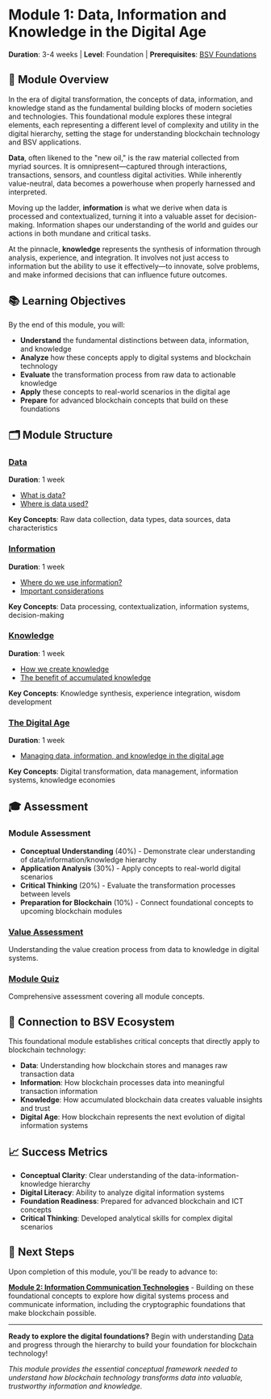 # Module 1: Data, Information and Knowledge in the Digital Age

**Duration**: 3-4 weeks | **Level**: Foundation | **Prerequisites**: [BSV Foundations](../../../01-foundations/README.md)

## 🎯 Module Overview

In the era of digital transformation, the concepts of data, information, and knowledge stand as the fundamental building blocks of modern societies and technologies. This foundational module explores these integral elements, each representing a different level of complexity and utility in the digital hierarchy, setting the stage for understanding blockchain technology and BSV applications.

**Data**, often likened to the "new oil," is the raw material collected from myriad sources. It is omnipresent—captured through interactions, transactions, sensors, and countless digital activities. While inherently value-neutral, data becomes a powerhouse when properly harnessed and interpreted.

Moving up the ladder, **information** is what we derive when data is processed and contextualized, turning it into a valuable asset for decision-making. Information shapes our understanding of the world and guides our actions in both mundane and critical tasks.

At the pinnacle, **knowledge** represents the synthesis of information through analysis, experience, and integration. It involves not just access to information but the ability to use it effectively—to innovate, solve problems, and make informed decisions that can influence future outcomes.

## 📚 Learning Objectives

By the end of this module, you will:

- **Understand** the fundamental distinctions between data, information, and knowledge
- **Analyze** how these concepts apply to digital systems and blockchain technology
- **Evaluate** the transformation process from raw data to actionable knowledge
- **Apply** these concepts to real-world scenarios in the digital age
- **Prepare** for advanced blockchain concepts that build on these foundations

## 🗂️ Module Structure

### [Data](data/README.md)
**Duration**: 1 week
- [What is data?](data/what-is-data.md)
- [Where is data used?](data/where-is-data-used.md)

**Key Concepts**: Raw data collection, data types, data sources, data characteristics

### [Information](information/README.md)
**Duration**: 1 week
- [Where do we use information?](information/where-do-we-use-information.md)
- [Important considerations](information/important-considerations.md)

**Key Concepts**: Data processing, contextualization, information systems, decision-making

### [Knowledge](knowledge/README.md)
**Duration**: 1 week
- [How we create knowledge](knowledge/how-we-create-knowledge.md)
- [The benefit of accumulated knowledge](knowledge/the-benefit-of-accumulated-knowledge.md)

**Key Concepts**: Knowledge synthesis, experience integration, wisdom development

### [The Digital Age](the-digital-age/README.md)
**Duration**: 1 week
- [Managing data, information, and knowledge in the digital age](the-digital-age/managing-data-information-and-knowledge-in-the-digital-age.md)

**Key Concepts**: Digital transformation, data management, information systems, knowledge economies

## 🎓 Assessment

### Module Assessment
- **Conceptual Understanding** (40%) - Demonstrate clear understanding of data/information/knowledge hierarchy
- **Application Analysis** (30%) - Apply concepts to real-world digital scenarios
- **Critical Thinking** (20%) - Evaluate the transformation processes between levels
- **Preparation for Blockchain** (10%) - Connect foundational concepts to upcoming blockchain modules

### [Value Assessment](value.md)
Understanding the value creation process from data to knowledge in digital systems.

### [Module Quiz](quiz.md)
Comprehensive assessment covering all module concepts.

## 🔗 Connection to BSV Ecosystem

This foundational module establishes critical concepts that directly apply to blockchain technology:

- **Data**: Understanding how blockchain stores and manages raw transaction data
- **Information**: How blockchain processes data into meaningful transaction information
- **Knowledge**: How accumulated blockchain data creates valuable insights and trust
- **Digital Age**: How blockchain represents the next evolution of digital information systems

## 📈 Success Metrics

- **Conceptual Clarity**: Clear understanding of the data-information-knowledge hierarchy
- **Digital Literacy**: Ability to analyze digital information systems
- **Foundation Readiness**: Prepared for advanced blockchain and ICT concepts
- **Critical Thinking**: Developed analytical skills for complex digital scenarios

## 🚀 Next Steps

Upon completion of this module, you'll be ready to advance to:

**[Module 2: Information Communication Technologies](../02-information-communication-tech/README.md)** - Building on these foundational concepts to explore how digital systems process and communicate information, including the cryptographic foundations that make blockchain possible.

---

**Ready to explore the digital foundations?** Begin with understanding [Data](data/README.md) and progress through the hierarchy to build your foundation for blockchain technology!

*This module provides the essential conceptual framework needed to understand how blockchain technology transforms data into valuable, trustworthy information and knowledge.*